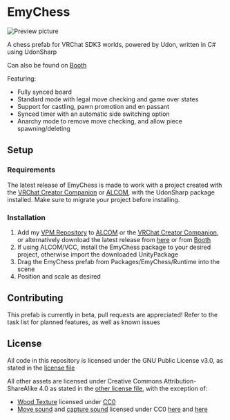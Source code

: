 # EmyChess

![Preview picture](preview.png?raw=true)

A chess prefab for VRChat SDK3 worlds, powered by Udon, written in C# using UdonSharp

Can also be found on [Booth](https://emymin.booth.pm/items/3126194)

Featuring:
- Fully synced board
- Standard mode with legal move checking and game over states
- Support for castling, pawn promotion and en passant
- Synced timer with an automatic side switching option
- Anarchy mode to remove move checking, and allow piece spawning/deleting

## Setup
### Requirements
The latest release of EmyChess is made to work with a project created with the [VRChat Creator Companion](https://vcc.docs.vrchat.com/) or [ALCOM](https://vrc-get.anatawa12.com/alcom/), with the UdonSharp package installed. Make sure to migrate your project before installing.
### Installation
1. Add my [VPM Repository](https://emymin.net/vpm-listing/) to [ALCOM](https://vrc-get.anatawa12.com/alcom/) or the [VRChat Creator Companion](https://vcc.docs.vrchat.com/), or alternatively download the latest release from [here](https://github.com/emymin/EmyChess/releases/latest) or from [Booth](https://emymin.booth.pm/items/3126194)
2. If using ALCOM/VCC, install the EmyChess package to your desired project, otherwise import the downloaded UnityPackage
3. Drag the EmyChess prefab from Packages/EmyChess/Runtime into the scene
4. Position and scale as desired

## Contributing
This prefab is currently in beta, pull requests are appreciated! Refer to the task list for planned features, as well as known issues

## License
All code in this repository is licensed under the GNU Public License v3.0, as stated in the [license file](LICENSE)

All other assets are licensed under Creative Commons Attribution-ShareAlike 4.0 as stated in the [other license file](LICENSE-CC-BY-SA), with the exception of:
- [Wood Texture](Materials/wood.png) licensed under [CC0](https://opengameart.org/node/10010)
- [Move sound](Audio/move.ogg) and [capture sound](Audio/capture.ogg) licensed under CC0 [here](https://freesound.org/people/simone_ds/sounds/366065/) and [here](https://freesound.org/people/deleted_user_2104797/sounds/144947/)
